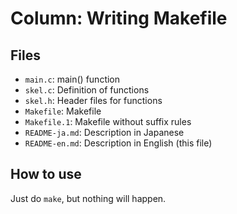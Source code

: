 # Column: Writing Makefile

## Files
- `main.c`: main() function
- `skel.c`: Definition of functions
- `skel.h`: Header files for functions
- `Makefile`: Makefile
- `Makefile.1`: Makefile without suffix rules
- `README-ja.md`: Description in Japanese
- `README-en.md`: Description in English (this file)

## How to use
Just do `make`, but nothing will happen.
